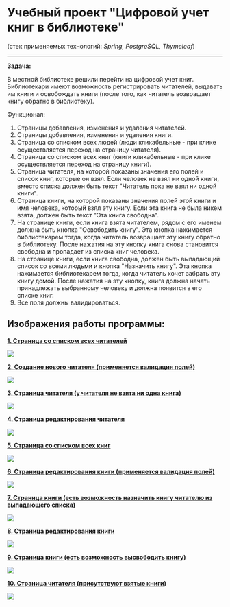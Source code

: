 # Учебный проект "Цифровой учет книг в библиотеке"
(стек применяемых технологий: *Spring, PostgreSQL, Thymeleaf*)
***
**Задача:**

В местной библиотеке решили перейти на цифровой учет книг. Библиотекари имеют возможность регистрировать читателей, выдавать им книги и освобождать книги (после того, как читатель возвращает книгу обратно в библиотеку).

Функционал:
1) Страницы добавления, изменения и удаления читателей.
2) Страницы добавления, изменения и удаления книги.
3) Страница со списком всех людей (люди кликабельные - при клике осуществляется переход на страницу читателя).
4) Страница со списком всех книг (книги кликабельные - при клике осуществляется переход на страницу книги).
5) Страница читателя, на которой показаны значения его полей и список книг, которые он взял. Если человек не взял ни одной книги, вместо списка должен быть текст "Читатель пока не взял ни одной книги".
6) Страница книги, на которой показаны значения полей этой книги и имя человека, который взял эту книгу. Если эта книга не была никем взята, должен быть текст "Эта книга свободна".
7) На странице книги, если книга взята читателем, рядом с его именем должна быть кнопка "Освободить книгу". Эта кнопка нажимается библиотекарем тогда, когда читатель возвращает эту книгу обратно в библиотеку. После нажатия на эту кнопку книга снова становится свободна и пропадает из списка книг человека.
8) На странице книги, если книга свободна, должен быть выпадающий список со всеми людьми и кнопка "Назначить книгу". Эта кнопка нажимается библиотекарем тогда, когда читатель хочет забрать эту книгу домой. После нажатия на эту кнопку, книга должна начать принадлежать выбранному человеку и должна появится в его списке книг.
9) Все поля должны валидироваться.

## Изображения работы программы:
<u>**1. Страница со списком всех читателей**</u>

![](./screenshots/001.jpg)

<u>**2. Создание нового читателя (применяется валидация полей)**</u>

![](./screenshots/002.jpg)

<u>**3. Страница читателя (у читателя не взята ни одна книга)**</u>

![](./screenshots/003.jpg)

<u>**4. Страница редактирования читателя**</u>

![](./screenshots/004.jpg)

<u>**5. Страница со списком всех книг**</u>

![](./screenshots/005.jpg)

<u>**6. Страница редактирования книги (применяется валидация полей)**</u>

![](./screenshots/006.jpg)

<u>**7. Страница книги (есть возможность назначить книгу читателю из выпадающего списка)**</u>

![](./screenshots/007.jpg)

<u>**8. Страница редактирования книги**</u>

![](./screenshots/008.jpg)

<u>**9. Страница книги (есть возможность высвободить книгу)**</u>

![](./screenshots/009.jpg)

<u>**10. Страница читателя (присутствуют взятые книги)**</u>

![](./screenshots/010.jpg)